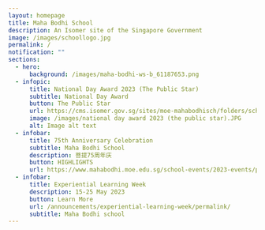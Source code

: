 ```yaml
---
layout: homepage
title: Maha Bodhi School
description: An Isomer site of the Singapore Government
image: /images/schoollogo.jpg
permalink: /
notification: ""
sections:
  - hero:
      background: /images/maha-bodhi-ws-b_61187653.png
  - infopic:
      title: National Day Award 2023 (The Public Star)
      subtitle: National Day Award
      button: The Public Star
      url: https://cms.isomer.gov.sg/sites/moe-mahabodhisch/folders/school-events/subfolders/2023%20Events/editPage/National%20Day%20Awards%202023.md
      image: /images/national day award 2023 (the public star).JPG
      alt: Image alt text
  - infobar:
      title: 75th Anniversary Celebration
      subtitle: Maha Bodhi School
      description: 菩提75周年庆
      button: HIGHLIGHTS
      url: https://www.mahabodhi.moe.edu.sg/school-events/2023-events/permalink/75anniversarycelebration
  - infobar:
      title: Experiential Learning Week
      description: 15-25 May 2023
      button: Learn More
      url: /announcements/experiential-learning-week/permalink/
      subtitle: Maha Bodhi school
---
```

